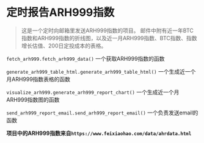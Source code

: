 # 定时报告ARH999指数
>这是一个定时向邮箱里发送ARH999指数的项目。
邮件中附有近一年BTC指数和ARH999指数的折线图，以及近一月ARH999指数、BTC指数、指数增长估值、200日定投成本的表格。
>
`fetch_arh999.fetch_arh999_data()`
一个获取ARH999指数的函数

`generate_arh999_table_html.generate_arh999_table_html()`
一个生成近一个月ARH999指数表格的函数

`visualize_arh999.generate_arh999_report_chart()`
一个生成近一个月ARH999指数图的函数

`send_arh999_report_email.send_arh999_report_email()`
一个负责发送email的函数

**项目中的ARH999指数来自`https://www.feixiaohao.com/data/ahrdata.html`**